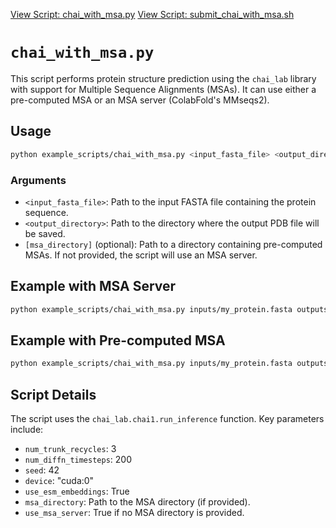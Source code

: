 [View Script: chai_with_msa.py](../example_scripts/chai_with_msa.py)
[View Script: submit_chai_with_msa.sh](../example_scripts/submit_chai_with_msa.sh)

# `chai_with_msa.py`

This script performs protein structure prediction using the `chai_lab` library with support for Multiple Sequence Alignments (MSAs). It can use either a pre-computed MSA or an MSA server (ColabFold's MMseqs2).

## Usage

```bash
python example_scripts/chai_with_msa.py <input_fasta_file> <output_directory> [msa_directory]
```

### Arguments

*   `<input_fasta_file>`: Path to the input FASTA file containing the protein sequence.
*   `<output_directory>`: Path to the directory where the output PDB file will be saved.
*   `[msa_directory]` (optional): Path to a directory containing pre-computed MSAs. If not provided, the script will use an MSA server.

## Example with MSA Server

```bash
python example_scripts/chai_with_msa.py inputs/my_protein.fasta outputs/
```

## Example with Pre-computed MSA

```bash
python example_scripts/chai_with_msa.py inputs/my_protein.fasta outputs/ my_msas/
```

## Script Details

The script uses the `chai_lab.chai1.run_inference` function. Key parameters include:

*   `num_trunk_recycles`: 3
*   `num_diffn_timesteps`: 200
*   `seed`: 42
*   `device`: "cuda:0"
*   `use_esm_embeddings`: True
*   `msa_directory`: Path to the MSA directory (if provided).
*   `use_msa_server`: True if no MSA directory is provided.
